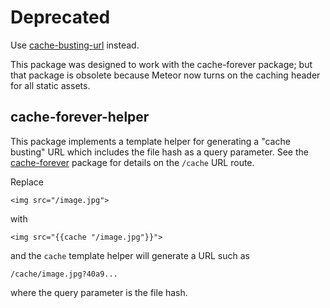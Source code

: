 # Deprecated

Use [cache-busting-url](https://github.com/awwx/meteor-cache-busting-url#readme) instead.

This package was designed to work with the cache-forever package; but that package
is obsolete because Meteor now turns on the caching header for all static assets.


## cache-forever-helper

This package implements a template helper for generating a "cache
busting" URL which includes the file hash as a query parameter.  See
the
[cache-forever](https://github.com/awwx/meteor-cache-forever#readme)
package for details on the `/cache` URL route.

Replace

    <img src="/image.jpg">

with

    <img src="{{cache "/image.jpg"}}">

and the `cache` template helper will generate a URL such as

    /cache/image.jpg?40a9...

where the query parameter is the file hash.
